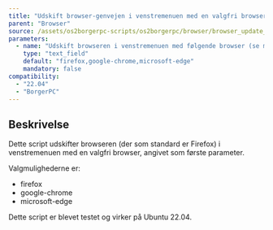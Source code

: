 ```yaml
---
title: "Udskift browser-genvejen i venstremenuen med en valgfri browser"
parent: "Browser"
source: /assets/os2borgerpc-scripts/os2borgerpc/browser/browser_update_launcher.sh
parameters:
  - name: "Udskift browseren i venstremenuen med følgende browser (se muligheder i beskrivelse)"
    type: "text_field"
    default: "firefox,google-chrome,microsoft-edge"
    mandatory: false
compatibility:  
  - "22.04"
  - "BorgerPC"
---
```


## Beskrivelse
Dette script udskifter browseren (der som standard er Firefox) i venstremenuen med en valgfri browser, angivet som første parameter.

Valgmulighederne er:
- firefox
- google-chrome
- microsoft-edge

Dette script er blevet testet og virker på Ubuntu 22.04.